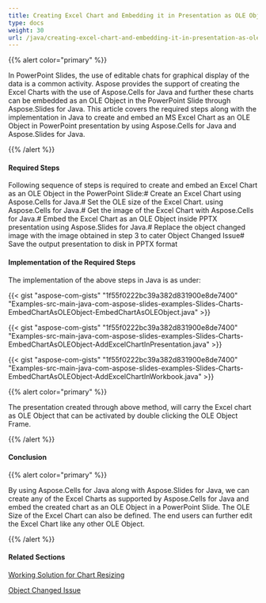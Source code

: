```yaml
---
title: Creating Excel Chart and Embedding it in Presentation as OLE Object
type: docs
weight: 30
url: /java/creating-excel-chart-and-embedding-it-in-presentation-as-ole-object/
---
```


{{% alert color="primary" %}} 

In PowerPoint Slides, the use of editable chats for graphical display of the data is a common activity. Aspose provides the support of creating the Excel Charts with the use of Aspose.Cells for Java and further these charts can be embedded as an OLE Object in the PowerPoint Slide through Aspose.Slides for Java. This article covers the required steps along with the implementation in Java to create and embed an MS Excel Chart as an OLE Object in PowerPoint presentation by using Aspose.Cells for Java and Aspose.Slides for Java.

{{% /alert %}} 
#### **Required Steps**
Following sequence of steps is required to create and embed an Excel Chart as an OLE Object in the PowerPoint Slide:# Create an Excel Chart using Aspose.Cells for Java.# Set the OLE size of the Excel Chart. using Aspose.Cells for Java.# Get the image of the Excel Chart with Aspose.Cells for Java.# Embed the Excel Chart as an OLE Object inside PPTX presentation using Aspose.Slides for Java.# Replace the object changed image with the image obtained in step 3 to cater Object Changed Issue# Save the output presentation to disk in PPTX format
#### **Implementation of the Required Steps**
The implementation of the above steps in Java is as under:

{{< gist "aspose-com-gists" "1f55f0222bc39a382d831900e8de7400" "Examples-src-main-java-com-aspose-slides-examples-Slides-Charts-EmbedChartAsOLEObject-EmbedChartAsOLEObject.java" >}}

{{< gist "aspose-com-gists" "1f55f0222bc39a382d831900e8de7400" "Examples-src-main-java-com-aspose-slides-examples-Slides-Charts-EmbedChartAsOLEObject-AddExcelChartInPresentation.java" >}}

{{< gist "aspose-com-gists" "1f55f0222bc39a382d831900e8de7400" "Examples-src-main-java-com-aspose-slides-examples-Slides-Charts-EmbedChartAsOLEObject-AddExcelChartInWorkbook.java" >}}

{{% alert color="primary" %}} 

The presentation created through above method, will carry the Excel chart as OLE Object that can be activated by double clicking the OLE Object Frame.

{{% /alert %}} 
#### **Conclusion**
{{% alert color="primary" %}} 

By using Aspose.Cells for Java along with Aspose.Slides for Java, we can create any of the Excel Charts as supported by Aspose.Cells for Java and embed the created chart as an OLE Object in a PowerPoint Slide. The OLE Size of the Excel Chart can also be defined. The end users can further edit the Excel Chart like any other OLE Object.

{{% /alert %}} 
#### **Related Sections**
[Working Solution for Chart Resizing](/slides/java/working-solution-for-chart-resizing-in-pptx-html/)

[Object Changed Issue](/slides/java/updating-ole-objects-automatically-using-ms-powerpoint-add-in-html/)
